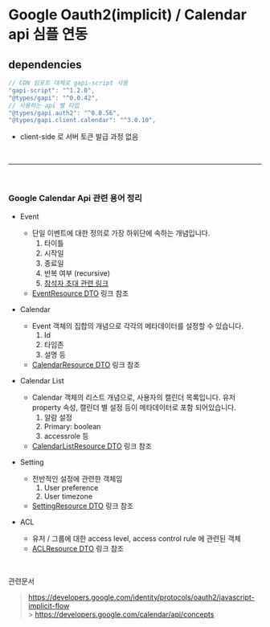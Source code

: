 # Google Oauth2(implicit) / Calendar api 심플 연동

## dependencies

```typescript
// CDN 임포트 대체로 gapi-script 사용
"gapi-script": "^1.2.0",
"@types/gapi": "^0.0.42",
// 사용하는 api 별 타입
"@types/gapi.auth2": "^0.0.56",
"@types/gapi.client.calendar": "^3.0.10",
```

- client-side 로 서버 토큰 발급 과정 없음

<br/>

---

<br/>

### Google Calendar Api 관련 용어 정리

- Event
  - 단일 이벤트에 대한 정의로 가장 하위단에 속하는 개념입니다.
    1. 타이틀
    2. 시작일
    3. 종료일
    4. 반복 여부 (recursive)
    5. [참석자 초대 관련 링크](https://developers.google.com/calendar/api/concepts/sharing)
  - [EventResource DTO](https://developers.google.com/calendar/api/v3/reference/events#resource-representations) 링크 참조
- Calendar
  - Event 객체의 집합의 개념으로 각각의 메타데이터를 설정할 수 있습니다.
    1. Id
    2. 타임존
    3. 설명 등
  - [CalendarResource DTO](https://developers.google.com/calendar/api/v3/reference/calendars) 링크 참조
- Calendar List

  - Calendar 객체의 리스트 개념으로, 사용자의 캘린더 목록입니다. 유저 property 속성, 캘린더 별 설정 등이 메타데이터로 포함 되어있습니다.
    1. 알람 설정
    2. Primary: boolean
    3. accessrole 등
  - [CalendarListResource DTO](https://developers.google.com/calendar/api/v3/reference/calendarList) 링크 참조

- Setting
  - 전반적인 설정에 관련한 객체임
    1. User preference
    2. User timezone
  - [SettingResource DTO](https://developers.google.com/calendar/api/v3/reference/settings) 링크 참조
- ACL
  - 유저 / 그룹에 대한 access level, access control rule 에 관련된 객체
  - [ACLResource DTO](https://developers.google.com/calendar/api/v3/reference/acl) 링크 참조

<br/>

관련문서

> https://developers.google.com/identity/protocols/oauth2/javascript-implicit-flow<br/> > https://developers.google.com/calendar/api/concepts
